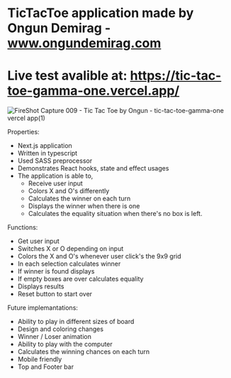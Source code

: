 # TicTacToe application made by Ongun Demirag - www.ongundemirag.com
# Live test avalible at: https://tic-tac-toe-gamma-one.vercel.app/

![FireShot Capture 009 - Tic Tac Toe by Ongun - tic-tac-toe-gamma-one vercel app(1)](https://user-images.githubusercontent.com/34207598/148653606-aa3a5a6b-d385-4dfb-9a33-15c3d234859d.png)


Properties: 
- Next.js application
- Written in typescript
- Used SASS preprocessor 
- Demonstrates React hooks, state and effect usages
- The application is able to,
    - Receive user input
    - Colors X and O's differently
    - Calculates the winner on each turn
    - Displays the winner when there is one 
    - Calculates the equality situation when there's no box is left.

Functions: 
- Get user input
- Switches X or O depending on input
- Colors the X and O's whenever user click's the 9x9 grid
- In each selection calculates winner
- If winner is found displays
- If empty boxes are over calculates equality
- Displays results
- Reset button to start over

Future implemantations:
- Ability to play in different sizes of board
- Design and coloring changes
- Winner / Loser animation
- Ability to play with the computer
- Calculates the winning chances on each turn
- Mobile friendly
- Top and Footer bar
